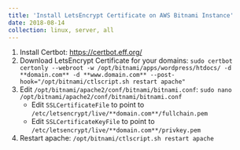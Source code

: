 ```yaml
---
title: 'Install LetsEncrypt Certificate on AWS Bitnami Instance'
date: 2018-08-14 
collection: linux, server, all 
--- 
```

1. Install Certbot: https://certbot.eff.org/ 
2. Download LetsEncrypt Certificate for your domains: `sudo certbot certonly --webroot -w /opt/bitnami/apps/wordpress/htdocs/ -d **domain.com** -d **www.domain.com** --post-hook="/opt/bitnami/ctlscript.sh restart apache"` 
3. Edit `/opt/bitnami/apache2/conf/bitnami/bitnami.conf`: `sudo nano /opt/bitnami/apache2/conf/bitnami/bitnami.conf` 
   - Edit `SSLCertificateFile` to point to `/etc/letsencrypt/live/**domain.com**/fullchain.pem` 
   - Edit `SSLCertificateKeyFile` to point to `/etc/letsencrypt/live/**domain.com**/privkey.pem` 
4. Restart apache: `/opt/bitnami/ctlscript.sh restart apache`
